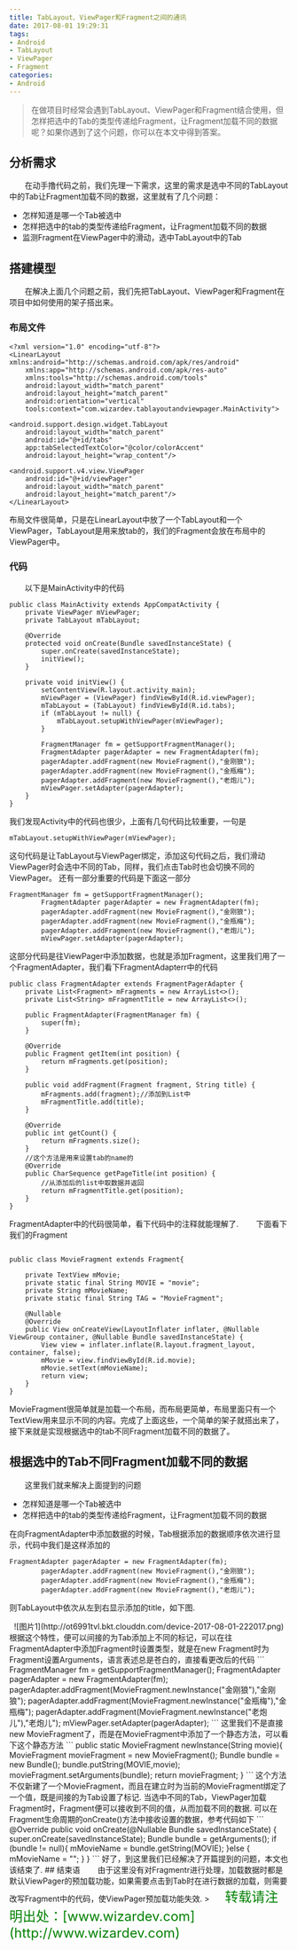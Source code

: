 ```yaml
---
title: TabLayout、ViewPager和Fragment之间的通讯
date: 2017-08-01 19:29:31
tags: 
- Android 
- TabLayout 
- ViewPager
- Fragment
categories: 
- Android
---
```

> 在做项目时经常会遇到TabLayout、ViewPager和Fragment结合使用，但怎样把选中的Tab的类型传递给Fragment，让Fragment加载不同的数据呢？如果你遇到了这个问题，你可以在本文中得到答案。


<!-- more -->
## 分析需求
&emsp;&emsp;在动手撸代码之前，我们先理一下需求，这里的需求是选中不同的TabLayout中的Tab让Fragment加载不同的数据，这里就有了几个问题：
- 怎样知道是哪一个Tab被选中
- 怎样把选中的tab的类型传递给Fragment，让Fragment加载不同的数据
- 监测Fragment在ViewPager中的滑动，选中TabLayout中的Tab

## 搭建模型
&emsp;&emsp;在解决上面几个问题之前，我们先把TabLayout、ViewPager和Fragment在项目中如何使用的架子搭出来。
### 布局文件
```
<?xml version="1.0" encoding="utf-8"?>
<LinearLayout xmlns:android="http://schemas.android.com/apk/res/android"
    xmlns:app="http://schemas.android.com/apk/res-auto"
    xmlns:tools="http://schemas.android.com/tools"
    android:layout_width="match_parent"
    android:layout_height="match_parent"
    android:orientation="vertical"
    tools:context="com.wizardev.tablayoutandviewpager.MainActivity">

<android.support.design.widget.TabLayout
    android:layout_width="match_parent"
    android:id="@+id/tabs"
    app:tabSelectedTextColor="@color/colorAccent"
    android:layout_height="wrap_content"/>

<android.support.v4.view.ViewPager
    android:id="@+id/viewPager"
    android:layout_width="match_parent"
    android:layout_height="match_parent"/>
</LinearLayout>
```
布局文件很简单，只是在LinearLayout中放了一个TabLayout和一个ViewPager，TabLayout是用来放tab的，我们的Fragment会放在布局中的ViewPager中。
### 代码
&emsp;&emsp;以下是MainActivity中的代码
```
public class MainActivity extends AppCompatActivity {
    private ViewPager mViewPager;
    private TabLayout mTabLayout;

    @Override
    protected void onCreate(Bundle savedInstanceState) {
        super.onCreate(savedInstanceState);
        initView();
    }

    private void initView() {
        setContentView(R.layout.activity_main);
        mViewPager = (ViewPager) findViewById(R.id.viewPager);
        mTabLayout = (TabLayout) findViewById(R.id.tabs);
        if (mTabLayout != null) {
            mTabLayout.setupWithViewPager(mViewPager);
        }

        FragmentManager fm = getSupportFragmentManager();
        FragmentAdapter pagerAdapter = new FragmentAdapter(fm);
        pagerAdapter.addFragment(new MovieFragment(),"金刚狼");
        pagerAdapter.addFragment(new MovieFragment(),"金瓶梅");
        pagerAdapter.addFragment(new MovieFragment(),"老炮儿");
        mViewPager.setAdapter(pagerAdapter);
    }
}
```
我们发现Activity中的代码也很少，上面有几句代码比较重要，一句是
```
mTabLayout.setupWithViewPager(mViewPager);
```
这句代码是让TabLayout与ViewPager绑定，添加这句代码之后，我们滑动ViewPager时会选中不同的Tab，同样，我们点击Tab时也会切换不同的ViewPager。
还有一部分重要的代码是下面这一部分
```
FragmentManager fm = getSupportFragmentManager();
        FragmentAdapter pagerAdapter = new FragmentAdapter(fm);
        pagerAdapter.addFragment(new MovieFragment(),"金刚狼");
        pagerAdapter.addFragment(new MovieFragment(),"金瓶梅");
        pagerAdapter.addFragment(new MovieFragment(),"老炮儿");
        mViewPager.setAdapter(pagerAdapter);
```
这部分代码是往ViewPager中添加数据，也就是添加Fragment，这里我们用了一个FragmentAdapter，我们看下FragmentAdapterr中的代码
```
public class FragmentAdapter extends FragmentPagerAdapter {
    private List<Fragment> mFragments = new ArrayList<>();
    private List<String> mFragmentTitle = new ArrayList<>();

    public FragmentAdapter(FragmentManager fm) {
        super(fm);
    }

    @Override
    public Fragment getItem(int position) {
        return mFragments.get(position);
    }

    public void addFragment(Fragment fragment, String title) {
        mFragments.add(fragment);//添加到List中
        mFragmentTitle.add(title);
    }

    @Override
    public int getCount() {
        return mFragments.size();
    }
	//这个方法是用来设置tab的name的
    @Override
    public CharSequence getPageTitle(int position) {
    	//从添加后的list中取数据并返回
        return mFragmentTitle.get(position);
    }
}
```
FragmentAdapter中的代码很简单，看下代码中的注释就能理解了.
&emsp;&emsp;下面看下我们的Fragment
```

public class MovieFragment extends Fragment{

    private TextView mMovie;
    private static final String MOVIE = "movie";
    private String mMovieName;
    private static final String TAG = "MovieFragment";

    @Nullable
    @Override
    public View onCreateView(LayoutInflater inflater, @Nullable ViewGroup container, @Nullable Bundle savedInstanceState) {
        View view = inflater.inflate(R.layout.fragment_layout, container, false);
        mMovie = view.findViewById(R.id.movie);
        mMovie.setText(mMovieName);
        return view;
    }
}
```
MovieFragment很简单就是加载一个布局，而布局更简单，布局里面只有一个TextView用来显示不同的内容。完成了上面这些，一个简单的架子就搭出来了，接下来就是实现根据选中的tab不同Fragment加载不同的数据了。
## 根据选中的Tab不同Fragment加载不同的数据
&emsp;&emsp;这里我们就来解决上面提到的问题
- 怎样知道是哪一个Tab被选中
- 怎样把选中的tab的类型传递给Fragment，让Fragment加载不同的数据

在向FragmentAdapter中添加数据的时候，Tab根据添加的数据顺序依次进行显示，代码中我们是这样添加的
```
FragmentAdapter pagerAdapter = new FragmentAdapter(fm);
        pagerAdapter.addFragment(new MovieFragment(),"金刚狼");
        pagerAdapter.addFragment(new MovieFragment(),"金瓶梅");
        pagerAdapter.addFragment(new MovieFragment(),"老炮儿");
```
则TabLayout中依次从左到右显示添加的title，如下图.
<center>![图片1](http://ot6991tvl.bkt.clouddn.com/device-2017-08-01-222017.png)</center>
根据这个特性，便可以间接的为Tab添加上不同的标记，可以在往FragmentAdapter中添加Fragment时设置类型，就是在new Fragment时为Fragment设置Arguments，语言表述总是苍白的，直接看更改后的代码
```
FragmentManager fm = getSupportFragmentManager();
        FragmentAdapter pagerAdapter = new FragmentAdapter(fm);
        pagerAdapter.addFragment(MovieFragment.newInstance("金刚狼"),"金刚狼");
        pagerAdapter.addFragment(MovieFragment.newInstance("金瓶梅"),"金瓶梅");
        pagerAdapter.addFragment(MovieFragment.newInstance("老炮儿"),"老炮儿");
        mViewPager.setAdapter(pagerAdapter);
```
这里我们不是直接new MovieFragment了，而是在MovieFragment中添加了一个静态方法，可以看下这个静态方法
```
public static MovieFragment newInstance(String movie){
        MovieFragment movieFragment = new MovieFragment();
        Bundle bundle = new Bundle();
        bundle.putString(MOVIE,movie);
        movieFragment.setArguments(bundle);
        return movieFragment;
    }
```
这个方法不仅新建了一个MovieFragment，而且在建立时为当前的MovieFragment绑定了一个值，既是间接的为Tab设置了标记.
当选中不同的Tab，ViewPager加载Fragment时，Fragment便可以接收到不同的值，从而加载不同的数据.
可以在Fragment生命周期的onCreate()方法中接收设置的数据，参考代码如下
```
@Override
    public void onCreate(@Nullable Bundle savedInstanceState) {
        super.onCreate(savedInstanceState);
        Bundle bundle = getArguments();
        if (bundle != null){
            mMovieName = bundle.getString(MOVIE);
        }else {
            mMovieName = "";
        }
    }
```
好了，到这里我们已经解决了开篇提到的问题，本文也该结束了.
## 结束语
&emsp;&emsp;由于这里没有对Fragmentr进行处理，加载数据时都是默认ViewPager的预加载功能，如果需要点击到Tab时在进行数据的加载，则需要改写Fragment中的代码，使ViewPager预加载功能失效.
>&emsp;&emsp;<font color = "green" size = "5">转载请注明出处：[www.wizardev.com](http://www.wizardev.com)<font>




